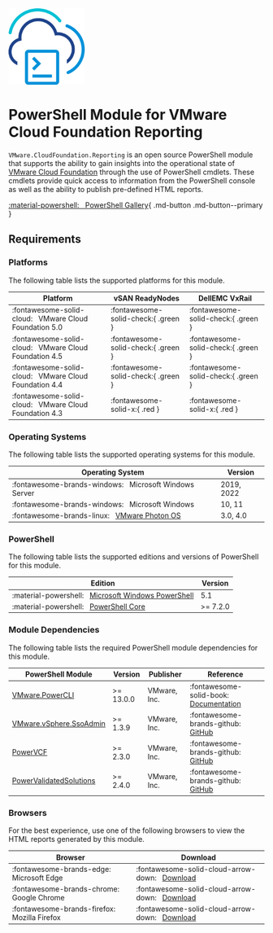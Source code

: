 <!-- markdownlint-disable first-line-h1 no-inline-html -->

<img src="assets/images/icon-color.svg" alt="PowerShell Module for VMware Cloud Foundation Reporting" width="150">

# PowerShell Module for VMware Cloud Foundation Reporting

`VMware.CloudFoundation.Reporting` is an open source PowerShell module that supports the ability to gain insights into the operational state of [VMware Cloud Foundation][docs-vmware-cloud-foundation] through the use of PowerShell cmdlets. These cmdlets provide quick access to information from the PowerShell console as well as the ability to publish pre-defined HTML reports.

[:material-powershell: &nbsp; PowerShell Gallery][psgallery-module-reporting]{ .md-button .md-button--primary }

## Requirements

### Platforms

The following table lists the supported platforms for this module.

Platform                                                     | vSAN ReadyNodes                     | DellEMC VxRail
-------------------------------------------------------------|-------------------------------------|------------------------------------
:fontawesome-solid-cloud: &nbsp; VMware Cloud Foundation 5.0 | :fontawesome-solid-check:{ .green } | :fontawesome-solid-check:{ .green }
:fontawesome-solid-cloud: &nbsp; VMware Cloud Foundation 4.5 | :fontawesome-solid-check:{ .green } | :fontawesome-solid-check:{ .green }
:fontawesome-solid-cloud: &nbsp; VMware Cloud Foundation 4.4 | :fontawesome-solid-check:{ .green } | :fontawesome-solid-check:{ .green }
:fontawesome-solid-cloud: &nbsp; VMware Cloud Foundation 4.3 | :fontawesome-solid-x:{ .red }       | :fontawesome-solid-x:{ .red }

### Operating Systems

The following table lists the supported operating systems for this module.

Operating System                                                       | Version
-----------------------------------------------------------------------|-----------
:fontawesome-brands-windows: &nbsp; Microsoft Windows Server           | 2019, 2022
:fontawesome-brands-windows: &nbsp; Microsoft Windows                  | 10, 11
:fontawesome-brands-linux: &nbsp; [VMware Photon OS][github-os-photon] | 3.0, 4.0

### PowerShell

The following table lists the supported editions and versions of PowerShell for this module.

Edition                                                                           | Version
----------------------------------------------------------------------------------|----------
:material-powershell: &nbsp; [Microsoft Windows PowerShell][microsoft-powershell] | 5.1
:material-powershell: &nbsp; [PowerShell Core][microsoft-powershell]              | >= 7.2.0

### Module Dependencies

The following table lists the required PowerShell module dependencies for this module.

PowerShell Module                                    | Version   | Publisher    | Reference
-----------------------------------------------------|-----------|--------------|---------------------------------------------------------------------------
[VMware.PowerCLI][psgallery-module-powercli]         | >= 13.0.0 | VMware, Inc. | :fontawesome-solid-book: &nbsp; [Documentation][developer-module-powercli]
[VMware.vSphere.SsoAdmin][psgallery-module-ssoadmin] | >= 1.3.9  | VMware, Inc. | :fontawesome-brands-github: &nbsp; [GitHub][github-module-ssoadmin]
[PowerVCF][psgallery-module-powervcf]                | >= 2.3.0  | VMware, Inc. | :fontawesome-brands-github: &nbsp; [GitHub][github-module-powervcf]
[PowerValidatedSolutions][psgallery-module-pvs]      | >= 2.4.0  | VMware, Inc. | :fontawesome-brands-github: &nbsp; [GitHub][github-module-pvs]

### Browsers

For the best experience, use one of the following browsers to view the HTML reports generated by this module.

Browser                                             | Download
----------------------------------------------------|--------------------------------------------------------------------------
:fontawesome-brands-edge: &nbsp; Microsoft Edge     | :fontawesome-solid-cloud-arrow-down: &nbsp; [Download][download-browser-edge]
:fontawesome-brands-chrome: &nbsp; Google Chrome    | :fontawesome-solid-cloud-arrow-down: &nbsp; [Download][download-browser-chrome]
:fontawesome-brands-firefox: &nbsp; Mozilla Firefox | :fontawesome-solid-cloud-arrow-down: &nbsp; [Download][download-browser-firefox]

[docs-vmware-cloud-foundation]: https://docs.vmware.com/en/VMware-Cloud-Foundation/index.html
[download-browser-edge]: https://www.microsoft.com/edge
[download-browser-chrome]: https://www.google.com/chrome
[download-browser-firefox]: https://www.mozilla.org/firefox/download
[microsoft-powershell]: https://docs.microsoft.com/en-us/powershell
[psgallery-module-powercli]: https://www.powershellgallery.com/packages/VMware.PowerCLI
[psgallery-module-powervcf]: https://www.powershellgallery.com/packages/PowerVCF
[psgallery-module-reporting]: https://www.powershellgallery.com/packages/VMware.CloudFoundation.Reporting
[psgallery-module-ssoadmin]: https://www.powershellgallery.com/packages/VMware.vSphere.SsoAdmin
[psgallery-module-pvs]: https://www.powershellgallery.com/packages/PowerValidatedSolutions
[developer-module-powercli]: https://developer.vmware.com/tool/vmware-powercli
[github-module-powervcf]: https://github.com/vmware/powershell-module-for-vmware-cloud-foundation
[github-module-ssoadmin]: https://github.com/vmware/PowerCLI-Example-Scripts/tree/master/Modules/VMware.vSphere.SsoAdmin
[github-module-pvs]: https://github.com/vmware-samples/power-validated-solutions-for-cloud-foundation
[github-os-photon]: https://vmware.github.io/photon/

